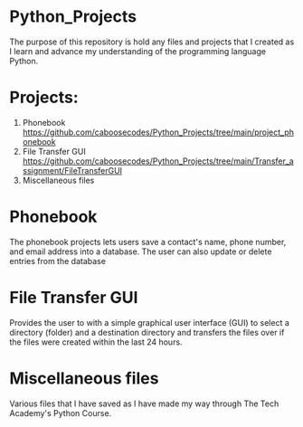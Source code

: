 # Python_Projects
 The purpose of this repository is hold any files and projects that I created as I learn and advance my understanding of the programming language Python.
 
 # Projects:
 1. Phonebook https://github.com/caboosecodes/Python_Projects/tree/main/project_phonebook
 2. File Transfer GUI https://github.com/caboosecodes/Python_Projects/tree/main/Transfer_assignment/FileTransferGUI
 3. Miscellaneous files

# Phonebook
The phonebook projects lets users save a contact's name, phone number, and email address into a database. The user can also update or delete entries from the database

# File Transfer GUI
Provides the user to with a simple graphical user interface (GUI) to select a directory (folder) and a destination directory and transfers the files over if the files were created within the last 24 hours.

# Miscellaneous files
Various files that I have saved as I have made my way through The Tech Academy's Python Course.
